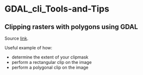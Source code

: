 # GDAL_cli_Tools-and-Tips

## Clipping rasters with polygons using GDAL

Source [link](https://web.archive.org/web/20160602133713/http://linfiniti.com:80/2009/09/clipping-rasters-with-gdal-using-polygons/).

Useful example of how:
* determine the extent of your clipmask
* perform a rectangular clip on the image
* perform a polygonal clip on the image
